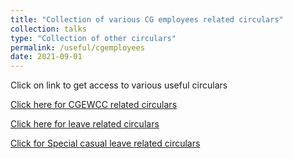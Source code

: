 ```yaml
---
title: "Collection of various CG employees related circulars"
collection: talks
type: "Collection of other circulars"
permalink: /useful/cgemployees
date: 2021-09-01
---
```


Click on link to get access to various useful circulars


[Click here for CGEWCC related circulars ](https://drive.google.com/drive/folders/1M53GbA98NPdIgFBFYCWdwVtYQJWNTMPL?usp=sharing)

[Click here for leave related circulars](https://drive.google.com/drive/folders/1WT4_eWYGJt6CEt2UZSV4N6B1piSySv48?usp=sharing)

[Click for Special casual leave related circulars](https://drive.google.com/drive/folders/1PoGnMhLuknOfOjaKtUcDHgfb1dXgsbdj)
